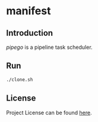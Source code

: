 # manifest

## Introduction

*pipego* is a pipeline task scheduler.



## Run

```bash
./clone.sh
```



## License

Project License can be found [here](LICENSE).
